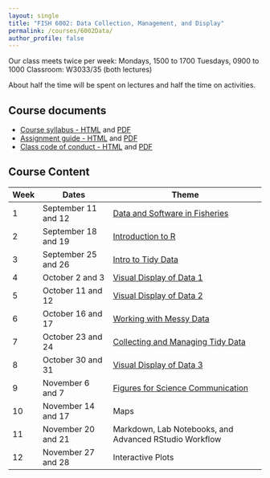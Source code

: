 ```yaml
---
layout: single
title: "FISH 6002: Data Collection, Management, and Display"
permalink: /courses/6002Data/
author_profile: false
---
```


Our class meets twice per week:
Mondays, 1500 to 1700
Tuesdays, 0900 to 1000
Classroom: W3033/35 (both lectures)

About half the time will be spent on lectures and half the time on activities.

## Course documents 

- [Course syllabus - HTML](/courses/6002Data/6002Syllabus/) and [PDF](/assets/images/FISH_6002_Syllabus.pdf)
- [Assignment guide - HTML](/courses/6002Data/6002Assignmentguide/) and [PDF](/assets/images/FISH_6002_Assignment_guide.pdf)
- [Class code of conduct - HTML](/courses/coursesCodeofConduct/) and [PDF](/assets/images/FISHCodeofConduct.pdf)

## Course Content

| **Week**  | **Dates**  | **Theme**  | 
|-----------|------------|-------------|
| 1         | September 11 and 12      | [Data and Software in Fisheries](/courses/6002Data/6002Week1/)|
|2| September 18 and 19 | [Introduction to R](/courses/6002Data/6002Week2/) |
|3| September 25 and 26 | [Intro to Tidy Data](/courses/6002Data/6002Week3/) |
|4| October 2 and 3 | [Visual Display of Data 1](/courses/6002Data/6002Week4/) |
|5| October 11 and 12 | [Visual Display of Data 2](/courses/6002Data/6002Week5/) |
|6| October 16 and 17 | [Working with Messy Data](/courses/6002Data/6002Week6) |
|7| October 23 and 24 | [Collecting and Managing Tidy Data](/courses/6002Data/6002Week7) |
|8| October 30 and 31| [Visual Display of Data 3](/courses/6002Data/6002Week8) |
|9| November 6 and 7| [Figures for Science Communication](/courses/6002Data/6002Week9) |
|10| November 14 and 17 | Maps |
|11| November 20 and 21 | Markdown, Lab Notebooks, and Advanced RStudio Workflow |
|12| November 27 and 28| Interactive Plots |
